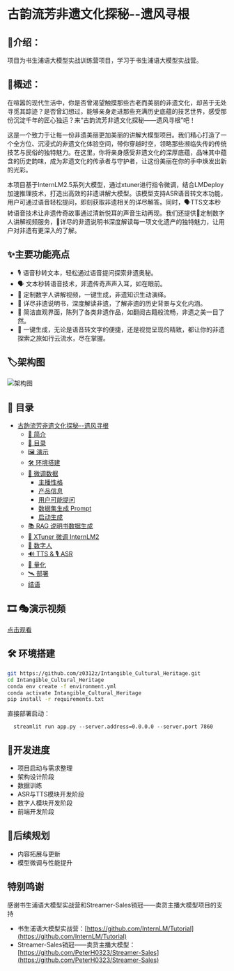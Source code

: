 # 古韵流芳非遗文化探秘--遗风寻根

<!-- PROJECT LOGO -->
<p align="center">
   <a href="https://github.com/z0312z/Intangible-Cultural-Heritage/">
   </a>
</p>

## 🔆介绍：
项目为书生浦语大模型实战训练营项目，学习于书生浦语大模型实战营。

## 📌概述：
在喧嚣的现代生活中，你是否曾渴望触摸那些古老而美丽的非遗文化，却苦于无处寻觅其踪迹？是否曾幻想过，能够亲身走进那些充满历史底蕴的技艺世界，感受那份沉淀千年的匠心独运？来“古韵流芳非遗文化探秘——遗风寻根”吧！

这是一个致力于让每一份非遗美丽更加美丽的讲解大模型项目。我们精心打造了一个全方位、沉浸式的非遗文化体验空间，带你穿越时空，领略那些濒临失传的传统技艺与民俗的独特魅力。在这里，你将亲身感受非遗文化的深厚底蕴，品味其中蕴含的历史韵味，成为非遗文化的传承者与守护者，让这份美丽在你的手中焕发出新的光彩。

本项目基于InternLM2.5系列大模型，通过xtuner进行指令微调，结合LMDeploy加速推理技术，打造出高效的非遗讲解大模型。该模型支持ASR语音转文本功能，用户可通过语音轻松提问，即刻获取非遗相关的详尽解答。同时，🗣TTS文本秒转语音技术让非遗传奇故事通过清新悦耳的声音生动再现。我们还提供🎥定制数字人讲解视频服务，📜详尽的非遗说明书深度解读每一项文化遗产的独特魅力，让用户对非遗有更深入的了解。

## ✨主要功能亮点
- 🎙 语音秒转文本，轻松通过语音提问探索非遗奥秘。
- 🗣 文本秒转语音技术，非遗传奇声声入耳，如在眼前。
- 🎥 定制数字人讲解视频，一键生成，非遗知识生动演绎。
- 📜 详尽非遗说明书，深度解读非遗，了解非遗的历史背景与文化内涵。
- 🌈 简洁直观界面，陈列了各类非遗作品，如翻阅古籍般流畅，非遗之美一目了然。
- 🎨 一键生成，无论是语音转文字的便捷，还是视觉呈现的精致，都让你的非遗探索之旅如行云流水，尽在掌握。

## 🏷️架构图
![架构图](./Information/架构图2.png)

## 📌 目录

- [古韵流芳非遗文化探秘--遗风寻根](#古韵流芳非遗文化探秘--遗风寻根)
  - [📢 简介](#介绍)
  - [📌 目录](#目录)
  - [🖼 演示](#%EF%B8%8F-演示视频)
  - [🛠 环境搭建](#-环境搭建)
  - [📜 微调数据](#微调数据)
    - [主播性格](#主播性格)
    - [产品信息](#产品信息)
    - [用户可能提问](#用户可能提问)
    - [数据集生成 Prompt](#数据集生成-prompt)
    - [启动生成](#启动生成)
  - [📚 RAG 说明书数据生成](#-rag-说明书数据生成)
  - [🎨 XTuner 微调 InternLM2](#xtuner-微调-internlm2)
  - [🦸 数字人](#数字人)
  - [🔊 TTS \& 🎙️ ASR](#tts--️-asr)
  - [🚀 量化](#量化)
  - [🛰 部署](#部署)
  - [结语](#结语)

## 🎞️ 🎭演示视频
[点击观看](https://www.bilibili.com/video/BV1DikTYDEaN/?share_source=copy_web&vd_source=60a9d4803dceda5b0d29cfab7058dff0)

## 🛠 环境搭建

```bash
git https://github.com/z0312z/Intangible_Cultural_Heritage.git
cd Intangible_Cultural_Heritage
conda env create -f environment.yml
conda activate Intangible_Cultural_Heritage
pip install -r requirements.txt
```
直接部署启动：
```
  streamlit run app.py --server.address=0.0.0.0 --server.port 7860
```

## 🧩开发进度
- 项目启动与需求整理
- 架构设计阶段
- 数据训练
- ASR与TTS模块开发阶段
- 数字人模块开发阶段
- 前端开发阶段

## 🚩后续规划
- 内容拓展与更新
- 模型微调与性能提升

## 特别鸣谢
感谢书生浦语大模型实战营和Streamer-Sales销冠——卖货主播大模型项目的支持
- 书生浦语大模型实战营：[https://github.com/InternLM/Tutorial](https://github.com/InternLM/Tutorial)
- Streamer-Sales销冠——卖货主播大模型：[https://github.com/PeterH0323/Streamer-Sales](https://github.com/PeterH0323/Streamer-Sales)
